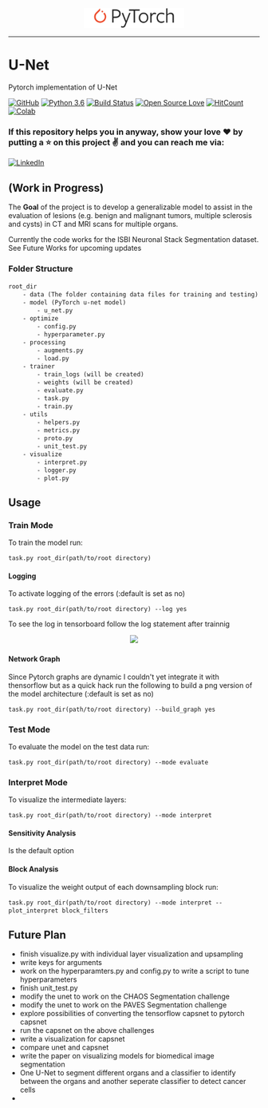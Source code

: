<p align="center"><img width="40%" src="logo/Pytorch_logo.png" /></p>

--------------------------------------------------------------------------------
# U-Net
Pytorch implementation of U-Net

[![GitHub](https://img.shields.io/github/license/mashape/apistatus.svg)](https://opensource.org/licenses/MIT)
[![Python 3.6](https://img.shields.io/badge/Python-3.6-blue.svg)](https://www.python.org/downloads/release/python-360/)
[![Build Status](https://travis-ci.com/mukeshmithrakumar/U-Net.svg?branch=master)](https://travis-ci.com/mukeshmithrakumar/U-Net)
[![Open Source Love](https://badges.frapsoft.com/os/v2/open-source.png?v=103)](https://github.com/ellerbrock/open-source-badges/)
[![HitCount](http://hits.dwyl.io/mukeshmithrakumar/U-Net.svg)](http://hits.dwyl.io/mukeshmithrakumar/U-Net)
[![Colab](https://colab.research.google.com/assets/colab-badge.svg)]()


### If this repository helps you in anyway, show your love :heart: by putting a :star: on this project :v: and you can reach me via: 
[![LinkedIn](https://img.shields.io/badge/LinkedIn-blue.svg?logo=#0077B5)](https://www.linkedin.com/in/mukesh-mithrakumar/)

## (Work in Progress)

The __Goal__ of the project is to develop a generalizable model to assist in the evaluation of lesions 
(e.g. benign and malignant tumors, multiple sclerosis and cysts) in CT and MRI scans for multiple organs.

Currently the code works for the ISBI Neuronal Stack Segmentation dataset. 
See Future Works for upcoming updates

### Folder Structure

```
root_dir
    - data (The folder containing data files for training and testing)
    - model (PyTorch u-net model)
        - u_net.py
    - optimize
        - config.py
        - hyperparameter.py
    - processing
        - augments.py
        - load.py
    - trainer
        - train_logs (will be created)
        - weights (will be created)
        - evaluate.py
        - task.py
        - train.py
    - utils
        - helpers.py
        - metrics.py
        - proto.py
        - unit_test.py
    - visualize
        - interpret.py
        - logger.py
        - plot.py
```

## Usage

### Train Mode
To train the model run:
```
task.py root_dir(path/to/root directory)
```

#### Logging 
To activate logging of the errors (:default is set as no)
```
task.py root_dir(path/to/root directory) --log yes
```

To see the log in tensorboard follow the log statement after trainnig
<p align="center"><img width="40%" src="logo/histogram_logs.png" /></p>

#### Network Graph
Since Pytorch graphs are dynamic I couldn't yet integrate it with thensorflow but as a quick hack run the following
to build a png version of the model architecture (:default is set as no)
```
task.py root_dir(path/to/root directory) --build_graph yes
```

### Test Mode
To evaluate the model on the test data run:
```
task.py root_dir(path/to/root directory) --mode evaluate
```

### Interpret Mode
To visualize the intermediate layers:
```
task.py root_dir(path/to/root directory) --mode interpret
```

#### Sensitivity Analysis
Is the default option

#### Block Analysis
To visualize the weight output of each downsampling block run:
```
task.py root_dir(path/to/root directory) --mode interpret --plot_interpret block_filters
```


## Future Plan
- finish visualize.py with individual layer visualization and upsampling
- write keys for arguments
- work on the hyperparamters.py and config.py to write a script to tune hyperparameters
- finish unit_test.py
- modify the unet to work on the CHAOS Segmentation challenge
- modify the unet to work on the PAVES Segmentation challenge
- explore possibilities of converting the tensorflow capsnet to pytorch capsnet
- run the capsnet on the above challenges
- write a visualization for capsnet
- compare unet and capsnet
- write the paper on visualizing models for biomedical image segmentation
- One U-Net to segment different organs and a classifier to identify between the organs and another seperate classifier to detect cancer cells
- 
